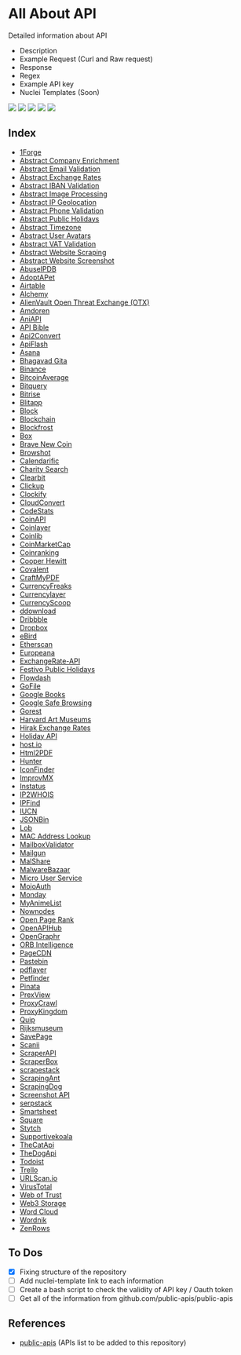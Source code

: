 # All About API
Detailed information about API
- Description
- Example Request (Curl and Raw request)
- Response
- Regex
- Example API key
- Nuclei Templates (Soon)

![](https://img.shields.io/github/license/daffainfo/all-about-api)
![](https://img.shields.io/github/issues/daffainfo/all-about-api)
![](https://img.shields.io/github/forks/daffainfo/all-about-api)
![](https://img.shields.io/github/stars/daffainfo/all-about-api)
![](https://img.shields.io/github/last-commit/daffainfo/all-about-api)

## Index
* [1Forge](/1forge/)
* [Abstract Company Enrichment](/abstract-company-enrichment/)
* [Abstract Email Validation](/abstract-email-validation/)
* [Abstract Exchange Rates](/abstract-exchange-rates/)
* [Abstract IBAN Validation](/abstract-iban-validation/)
* [Abstract Image Processing](/abstract-image-processing/)
* [Abstract IP Geolocation](/abstract-ip-geolocation/)
* [Abstract Phone Validation](/abstract-phone-validation/)
* [Abstract Public Holidays](/abstract-public-holidays/)
* [Abstract Timezone](/abstract-timezone/)
* [Abstract User Avatars](/abstract-user-avatars/)
* [Abstract VAT Validation](/abstract-vat-validation-rates/)
* [Abstract Website Scraping](/abstract-website-scraping/)
* [Abstract Website Screenshot](/abstract-website-screenshot/)
* [AbuseIPDB](/abuseipdb/)
* [AdoptAPet](/adoptapet/)
* [Airtable](/airtable/)
* [Alchemy](/alchemy/)
* [AlienVault Open Threat Exchange (OTX)](/alienVault-open-threat-exchange/)
* [Amdoren](/amdoren/)
* [AniAPI](/aniapi/)
* [API Bible](/api-bible/)
* [Api2Convert](/api2convert/)
* [ApiFlash](/apiflash/)
* [Asana](/asana/)
* [Bhagavad Gita](/bhagavad-gita/)
* [Binance](/binance/)
* [BitcoinAverage](/bitcoinaverage/)
* [Bitquery](/bitquery/)
* [Bitrise](/bitrise/)
* [Blitapp](/blitapp/)
* [Block](/block/)
* [Blockchain](/blockchain/)
* [Blockfrost](/blockfrost/)
* [Box](/box/)
* [Brave New Coin](/brave-new-coin/)
* [Browshot](/browshot/)
* [Calendarific](/calendarific/)
* [Charity Search](/charity-search/)
* [Clearbit](/clearbit/)
* [Clickup](/clickup/)
* [Clockify](/clockify/)
* [CloudConvert](/cloudconvert/)
* [CodeStats](/codestats/)
* [CoinAPI](/coinapi/)
* [Coinlayer](/coinlayer/)
* [Coinlib](/coinlib/)
* [CoinMarketCap](/coinmarketcap/)
* [Coinranking](/coinranking/)
* [Cooper Hewitt](/cooper-hewitt/)
* [Covalent](/covalent/)
* [CraftMyPDF](/craftmypdf/)
* [CurrencyFreaks](/currencyfreaks/)
* [Currencylayer](/currencylayer/)
* [CurrencyScoop](/currencyscoop/)
* [ddownload](/ddownload/)
* [Dribbble](/dribbble/)
* [Dropbox](/dropbox/)
* [eBird](/ebird/)
* [Etherscan](/etherscan/)
* [Europeana](/europeana/)
* [ExchangeRate-API](/exchangerate-api/)
* [Festivo Public Holidays](/festivo-public-holidays/)
* [Flowdash](/flowdash/)
* [GoFile](/gofile/)
* [Google Books](/google-books/)
* [Google Safe Browsing](/google-safe-browsing/)
* [Gorest](/gorest/)
* [Harvard Art Museums](/harvard-art-museums/)
* [Hirak Exchange Rates](/hirak-exchange-rates/)
* [Holiday API](/holiday-api/)
* [host.io](/host-io/)
* [Html2PDF](/html2pdf/)
* [Hunter](/hunter/)
* [IconFinder](/iconfinder/)
* [ImprovMX](/improvmx/)
* [Instatus](/instatus/)
* [IP2WHOIS](/ip2whois/)
* [IPFind](/ipfind/)
* [IUCN](/iucn/)
* [JSONBin](/jsonbin/)
* [Lob](/lob/)
* [MAC Address Lookup](/mac-address-lookup/)
* [MailboxValidator](/mailboxvalidator/)
* [Mailgun](/mailgun/)
* [MalShare](/malshare/)
* [MalwareBazaar](/malwarebazaar/)
* [Micro User Service](/micro-user-service/)
* [MojoAuth](/mojoauth/)
* [Monday](/monday/)
* [MyAnimeList](/myanimelist/)
* [Nownodes](/nownodes/)
* [Open Page Rank](/open-page-rank/)
* [OpenAPIHub](/openapihub/)
* [OpenGraphr](/opengraphr/)
* [ORB Intelligence](/orb-intelligence/)
* [PageCDN](/pagecdn/)
* [Pastebin](/pastebin/)
* [pdflayer](/pdflayer/)
* [Petfinder](/petfinder/)
* [Pinata](/pinata/)
* [PrexView](/prexview/)
* [ProxyCrawl](/proxycrawl/)
* [ProxyKingdom](/proxykingdom/)
* [Quip](/quip/)
* [Rijksmuseum](/rijksmuseum/)
* [SavePage](/savepage/)
* [Scanii](/scanii/)
* [ScraperAPI](/scraperapi/)
* [ScraperBox](/scraperbox/)
* [scrapestack](/scrapestack/)
* [ScrapingAnt](/scrapingant/)
* [ScrapingDog](/scrapingdog/)
* [Screenshot API](/screenshot-api/)
* [serpstack](/serpstack/)
* [Smartsheet](/smartsheet/)
* [Square](/square/)
* [Stytch](/stytch/)
* [Supportivekoala](/supportivekoala/)
* [TheCatApi](/thecatapi/)
* [TheDogApi](/thedogapi/)
* [Todoist](/todoist/)
* [Trello](/trello/)
* [URLScan.io](/urlscan/)
* [VirusTotal](/virustotal/)
* [Web of Trust](/web-of-trust/)
* [Web3 Storage](/web3-storage/)
* [Word Cloud](/word-cloud/)
* [Wordnik](/wordnik/)
* [ZenRows](/zenrows/)

## To Dos
- [x] Fixing structure of the repository
- [ ] Add nuclei-template link to each information
- [ ] Create a bash script to check the validity of API key / Oauth token
- [ ] Get all of the information from github.com/public-apis/public-apis

## References
- [public-apis](https://github.com/public-apis/public-apis) (APIs list to be added to this repository)
